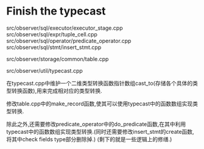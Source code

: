 # Finish the typecast

src/observer/sql/executor/executor_stage.cpp
src/observer/sql/expr/tuple_cell.cpp
src/observer/sql/operator/predicate_operator.cpp
src/observer/sql/stmt/insert_stmt.cpp

src/observer/storage/common/table.cpp

src/observer/util/typecast.cpp

在typecast.cpp中维护一个二维类型转换函数指针数组cast_to(存储各个具体的类型转换函数),用来完成相对应的类型转换.

修改table.cpp中的make_record函数,使其可以使用typecast中的函数数组实现类型转换.

除此之外,还需要修改predicate_operator中的do_predicate函数,在其中利用typecast中的函数数组实现类型转换.(同时还需要修改insert_stmt的create函数,将其中check fields type部分删除掉.)
(剩下的就是一些逻辑上的修缮.)